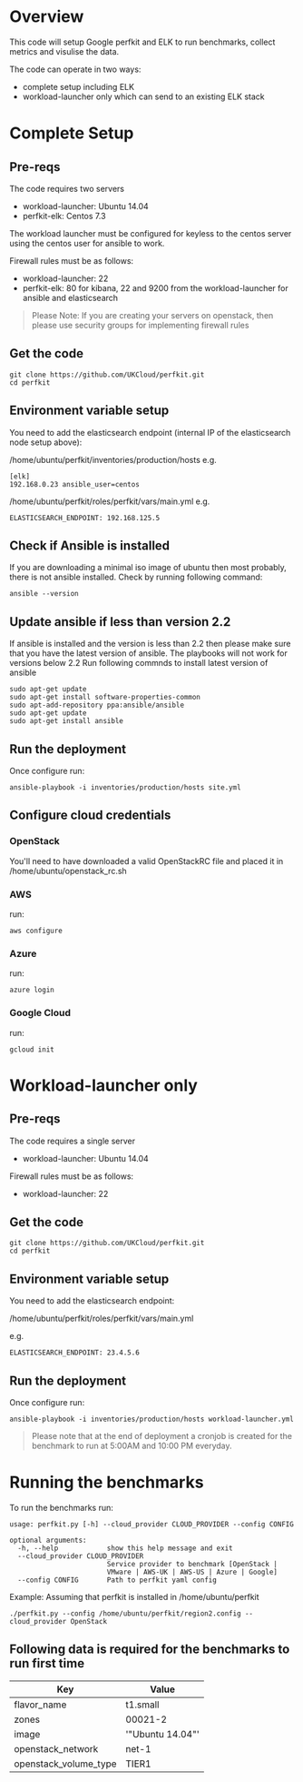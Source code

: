 # Overview
This code will setup Google perfkit and ELK to run benchmarks, collect metrics and visulise the data.

The code can operate in two ways:
- complete setup including ELK
- workload-launcher only which can send to an existing ELK stack

# Complete Setup

## Pre-reqs
The code requires two servers
- workload-launcher: Ubuntu 14.04
- perfkit-elk: Centos 7.3

The workload launcher must be configured for keyless to the centos server using the centos user for ansible to work.

Firewall rules must be as follows:
- workload-launcher: 22
- perfkit-elk: 80 for kibana, 22 and 9200 from the workload-launcher for ansible and elasticsearch

> Please Note: If you are creating your servers on openstack, then please use security groups for implementing firewall rules

## Get the code
```
git clone https://github.com/UKCloud/perfkit.git
cd perfkit
```

## Environment variable setup
You need to add the elasticsearch endpoint (internal IP of the elasticsearch node setup above):

/home/ubuntu/perfkit/inventories/production/hosts
e.g.
```
[elk]
192.168.0.23 ansible_user=centos
```

/home/ubuntu/perfkit/roles/perfkit/vars/main.yml
e.g.
```
ELASTICSEARCH_ENDPOINT: 192.168.125.5
```
## Check if Ansible is installed
If you are downloading a minimal iso image of ubuntu then most probably, there is not ansible installed.
Check by running following command:
```
ansible --version
```

## Update ansible if less than version 2.2

If ansible is installed and the version is less than 2.2 then please make sure that you have the latest version of ansible. The playbooks will not work for versions below 2.2
Run following commnds to install latest version of ansible
```
sudo apt-get update
sudo apt-get install software-properties-common
sudo apt-add-repository ppa:ansible/ansible
sudo apt-get update
sudo apt-get install ansible
```

## Run the deployment
Once configure run:
```
ansible-playbook -i inventories/production/hosts site.yml
```

## Configure cloud credentials

### OpenStack
You'll need to have downloaded a valid OpenStackRC file and placed it in /home/ubuntu/openstack_rc.sh

### AWS
run:
```
aws configure
```

### Azure
run:
```
azure login
```

### Google Cloud
run:
```
gcloud init
```

# Workload-launcher only

## Pre-reqs

The code requires a single server

- workload-launcher: Ubuntu 14.04

Firewall rules must be as follows:

- workload-launcher: 22

## Get the code

```
git clone https://github.com/UKCloud/perfkit.git
cd perfkit
```

## Environment variable setup

You need to add the elasticsearch endpoint:

/home/ubuntu/perfkit/roles/perfkit/vars/main.yml

e.g.
```
ELASTICSEARCH_ENDPOINT: 23.4.5.6
```

## Run the deployment

Once configure run:
```
ansible-playbook -i inventories/production/hosts workload-launcher.yml
```

> Please note that at the end of deployment a cronjob is created for the benchmark to run at 5:00AM and 10:00 PM everyday.

# Running the benchmarks

To run the benchmarks run:

```
usage: perfkit.py [-h] --cloud_provider CLOUD_PROVIDER --config CONFIG

optional arguments:
  -h, --help            show this help message and exit
  --cloud_provider CLOUD_PROVIDER
                        Service provider to benchmark [OpenStack |
                        VMware | AWS-UK | AWS-US | Azure | Google]
  --config CONFIG       Path to perfkit yaml config
```

Example: Assuming that perfkit is installed in /home/ubuntu/perfkit
```
./perfkit.py --config /home/ubuntu/perfkit/region2.config --cloud_provider OpenStack
```

## Following data is required for the benchmarks to run first time
| Key | Value |
|----|----|
| flavor_name | t1.small |
| zones | 00021-2 |
| image | '"Ubuntu 14.04"' |
| openstack_network | net-1 |
| openstack_volume_type | TIER1 |


